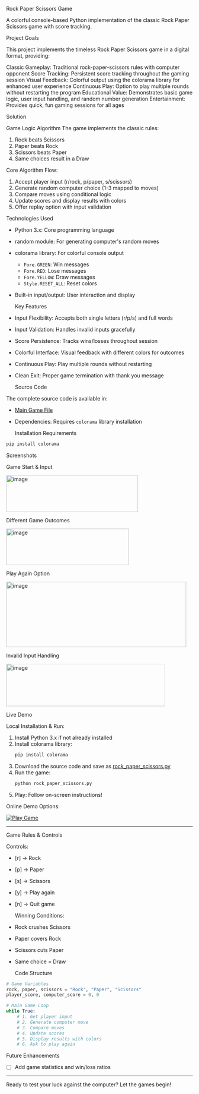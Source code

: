   Rock Paper Scissors Game

A colorful console-based Python implementation of the classic Rock Paper Scissors game with score tracking.

  Project Goals

This project implements the timeless Rock Paper Scissors game in a digital format, providing:

Classic Gameplay: Traditional rock-paper-scissors rules with computer opponent
Score Tracking: Persistent score tracking throughout the gaming session
Visual Feedback: Colorful output using the colorama library for enhanced user experience
Continuous Play: Option to play multiple rounds without restarting the program
Educational Value: Demonstrates basic game logic, user input handling, and random number generation
Entertainment: Provides quick, fun gaming sessions for all ages

  Solution

  Game Logic Algorithm
The game implements the classic rules:
1. Rock beats Scissors
2. Paper beats Rock
3. Scissors beats Paper
4. Same choices result in a Draw

  Core Algorithm Flow:
1. Accept player input (r/rock, p/paper, s/scissors)
2. Generate random computer choice (1-3 mapped to moves)
3. Compare moves using conditional logic
4. Update scores and display results with colors
5. Offer replay option with input validation

  Technologies Used
- Python 3.x: Core programming language
- random module: For generating computer's random moves
- colorama library: For colorful console output
  - `Fore.GREEN`: Win messages
  - `Fore.RED`: Lose messages  
  - `Fore.YELLOW`: Draw messages
  - `Style.RESET_ALL`: Reset colors
- Built-in input/output: User interaction and display

  Key Features
- Input Flexibility: Accepts both single letters (r/p/s) and full words
- Input Validation: Handles invalid inputs gracefully
- Score Persistence: Tracks wins/losses throughout session
- Colorful Interface: Visual feedback with different colors for outcomes
- Continuous Play: Play multiple rounds without restarting
- Clean Exit: Proper game termination with thank you message

  Source Code

The complete source code is available in:
- [Main Game File](rock_paper_scissors.py)
- Dependencies: Requires `colorama` library installation

  Installation Requirements
```bash
pip install colorama
```

  Screenshots

  Game Start & Input

<img width="356" height="99" alt="image" src="https://github.com/user-attachments/assets/bbeaf106-124a-4611-92da-a4f36cc3941a" />

  Different Game Outcomes

<img width="331" height="98" alt="image" src="https://github.com/user-attachments/assets/5b36d271-5181-4ea6-ab61-0072242ea0bc" />

  Play Again Option

<img width="486" height="176" alt="image" src="https://github.com/user-attachments/assets/20cfc671-7766-42f2-b409-4f0c43c319d4" />

  Invalid Input Handling

<img width="429" height="114" alt="image" src="https://github.com/user-attachments/assets/59fbf891-45fe-4133-915c-918ab50c4f98" />

  Live Demo

  Local Installation & Run:

1. Install Python 3.x if not already installed
2. Install colorama library:
   ```bash
   pip install colorama
   ```
3. Download the source code and save as [rock_paper_scissors.py](rock_paper_scissors.py)
4. Run the game:
   ```bash
   python rock_paper_scissors.py
   ```
5. Play: Follow on-screen instructions!

  Online Demo Options:

[<img alt="Play Game" src="https://github.com/user-attachments/assets/2117a2a4-c5f8-46f6-8359-d3b8a2798d38" />](https://replit.com/@vaskozaikov/RockPaperScissorsByVasko)

---

  Game Rules & Controls

  Controls:
- [r] → Rock
- [p] → Paper  
- [s] → Scissors
- [y] → Play again
- [n] → Quit game

  Winning Conditions:
- Rock crushes Scissors
- Paper covers Rock  
- Scissors cuts Paper
- Same choice = Draw

  Code Structure

```python
# Game Variables
rock, paper, scissors = "Rock", "Paper", "Scissors"
player_score, computer_score = 0, 0

# Main Game Loop
while True:
    # 1. Get player input
    # 2. Generate computer move  
    # 3. Compare moves
    # 4. Update scores
    # 5. Display results with colors
    # 6. Ask to play again
```

  Future Enhancements

- [ ] Add game statistics and win/loss ratios

---

Ready to test your luck against the computer? Let the games begin!
